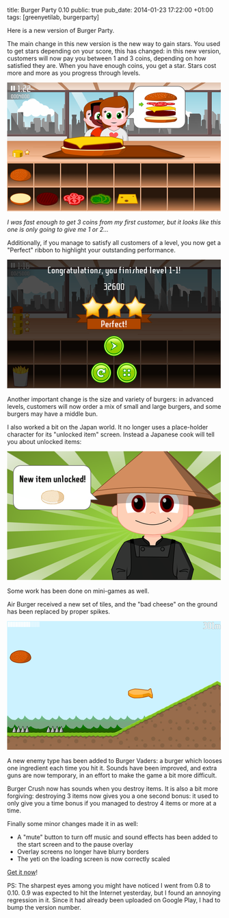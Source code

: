 title: Burger Party 0.10
public: true
pub_date: 2014-01-23 17:22:00 +01:00
tags: [greenyetilab, burgerparty]


Here is a new version of Burger Party.

The main change in this new version is the new way to gain stars. You used to get stars depending on your score, this has changed: in this new version, customers will now pay you between 1 and 3 coins, depending on how satisfied they are. When you have enough coins, you get a star. Stars cost more and more as you progress through levels.

[![Collecting coins](/projects/burgerparty/0.10/thumb-world-1.png)](/projects/burgerparty/0.10/world-1.png)

*I was fast enough to get 3 coins from my first customer, but it looks like this one is only going to give me 1 or 2...*

Additionally, if you manage to satisfy all customers of a level, you now get a "Perfect" ribbon to highlight your outstanding performance.

[![Perfect ribbon](thumb-perfect.png)](perfect.png)

Another important change is the size and variety of burgers: in advanced levels, customers will now order a mix of small and large burgers, and some burgers may have a middle bun.

I also worked a bit on the Japan world. It no longer uses a place-holder character for its "unlocked item" screen. Instead a Japanese cook will tell you about unlocked items:

[![Japan unlocked item character](thumb-japan-new-item.png)](japan-new-item.png)

Some work has been done on mini-games as well.

Air Burger received a new set of tiles, and the "bad cheese" on the ground has been replaced by proper spikes.

[![Air Burger](/projects/burgerparty/0.10/thumb-air-burger.png)](/projects/burgerparty/0.10/air-burger.png)

A new enemy type has been added to Burger Vaders: a burger which looses one ingredient each time you hit it. Sounds have been improved, and extra guns are now temporary, in an effort to make the game a bit more difficult.

Burger Crush now has sounds when you destroy items. It is also a bit more forgiving: destroying 3 items now gives you a one second bonus: it used to only give you a time bonus if you managed to destroy 4 items or more at a time.

Finally some minor changes made it in as well:

- A "mute" button to turn off music and sound effects has been added to the start screen and to the pause overlay
- Overlay screens no longer have blurry borders
- The yeti on the loading screen is now correctly scaled

[Get it now](/projects/burgerparty/)!

PS: The sharpest eyes among you might have noticed I went from 0.8 to 0.10. 0.9 was expected to hit the Internet yesterday, but I found an annoying regression in it. Since it had already been uploaded on Google Play, I had to bump the version number.
